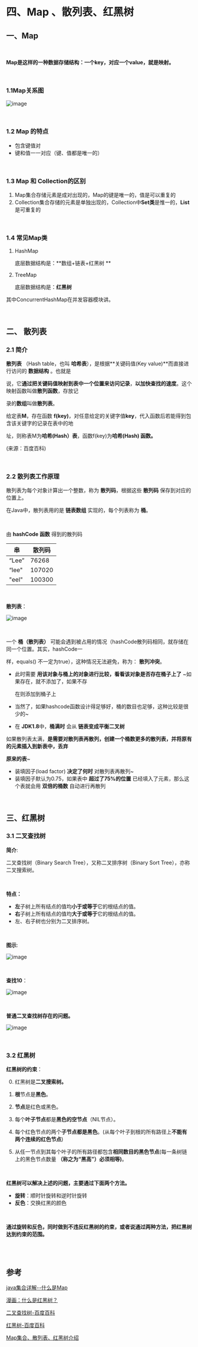 # 四、Map 、散列表、红黑树



## 一、Map

<br>

**Map是这样的一种数据存储结构：一个key，对应一个value，就是映射。**

<br>

### 1.1Map关系图

![image](images/map关系图.png)

<br>

### 1.2 Map 的特点

- 包含键值对
- 键和值一一对应（键、值都是唯一的）

<br>

### 1.3 Map 和 Collection的区别

1. Map集合存储元素是成对出现的，Map的键是唯一的，值是可以重复的
2. Collection集合存储的元素是单独出现的，Collection中**Set类**是惟一的，**List** 是可重复的

<br>

### 1.4 常见Map类

1. HashMap

   底层数据结构是：**数组+链表+红黑树 **

2. TreeMap

   底层数据结构是：**红黑树**

其中ConcurrentHashMap在并发容器模块讲。

<br>



## 二、 散列表

### 2.1 简介

**散列表** （Hash table，也叫 **哈希表**），是根据**关键码值(Key value)**而直接进行访问的 **数据结构** 。也就是

说，它**通过把关键码值映射到表中一个位置来访问记录**，**以加快查找的速度**。这个映射函数叫做**散列函数**，存放记

录的**数组**叫做**散列表**。

给定表**M**，存在函数 **f(key)**，对任意给定的关键字值**key**，代入函数后若能得到包含该关键字的记录在表中的地

址，则称表M为**哈希(Hash）表**，函数f(key)为**哈希(Hash) 函数。**

(来源：百度百科)



<br>

### 2.2 散列表工作原理

散列表为每个对象计算出一个整数，称为 **散列码**，根据这些 **散列码** 保存到对应的位置上。

在Java中，散列表用的是 **链表数组** 实现的，每个列表称为 **桶**。

<br>

由 **hashCode 函数** 得到的散列码

| 串    | 散列码 |
| ----- | ------ |
| “Lee” | 76268  |
| “lee" | 107020 |
| "eel" | 100300 |

<br>

**散列表**：

![image](images/散列表.png)

<br>



一个 **桶（散列表）** 可能会遇到被占用的情况（hashCode散列码相同，就存储在同一个位置。其实，hashCode一

样，equals() 不一定为true），这种情况无法避免，称为： **散列冲突**。

- 此时需要 **用该对象与桶上的对象进行比较，看看该对象是否存在桶子上了** ~如果存在，就不添加了，如果不存

  在则添加到桶子上

- 当然了，如果hashcode函数设计得足够好，桶的数目也足够，这种比较是很少的~

- 在 **JDK1.8**中，**桶满时** 会从 **链表变成平衡二叉树**

如果散列表太满，**是需要对散列表再散列，创建一个桶数更多的散列表，并将原有的元素插入到新表中，丢弃**

**原来的表**~

- 装填因子(load factor) **决定了何时** 对散列表再散列~
- 装填因子默认为0.75，如果表中 **超过了75%的位置** 已经填入了元素，那么这个表就会用 **双倍的桶数** 自动进行再散列

<br>



## 三、红黑树

### 3.1 二叉查找树

**简介**:

二叉查找树（Binary Search Tree），又称二叉排序树（Binary Sort Tree），亦称二叉搜索树。

<br>

**特点：**

- **左**子树上所有结点的值均**小于或等于**它的根结点的值。
- **右**子树上所有结点的值均**大于或等于**它的根结点的值。
- 左、右子树也分别为二叉排序树。

<br>

**图示**:

![image](images/二叉查找树.jpg)

<br>

**查找10**：

![image](images/二叉查找树-查找10.jpg)

<br>

**普通二叉查找树存在的问题。**

![image](images/二叉查找树存在的问题.png)



<br>

### 3.2 红黑树

**红黑树的约束**：

0. 红黑树是**二叉搜索树。**

1. **根**节点是**黑色**。

2. **节点**是红色或黑色。

3. 每个**叶子节点**都是**黑色的空节点**（NIL节点）。

4. 每个红色节点的两个**子节点都是黑色**。(从每个叶子到根的所有路径上**不能有两个连续的红色节点**)

5. 从任一节点到其每个叶子的所有路径都包含**相同数目的黑色节点**(每一条树链上的黑色节点数量 **（称之为“黑高”）必须相等)**。

<br>

**红黑树可以解决上述的问题，主要通过下面两个方法。**

- **旋转**：顺时针旋转和逆时针旋转
- **反色**：交换红黑的颜色

<br>

**通过旋转和反色，同时做到不违反红黑树的约束，或者说通过两种方法，把红黑树达到约束的范围。**

<br>

<br>



## 参考

[java集合详解--什么是Map](https://blog.csdn.net/wz249863091/article/details/77483948)

[漫画：什么是红黑树？](https://zhuanlan.zhihu.com/p/31805309)

[二叉查找树-百度百科](https://baike.baidu.com/item/%E4%BA%8C%E5%8F%89%E6%8E%92%E5%BA%8F%E6%A0%91?fromtitle=%E4%BA%8C%E5%8F%89%E6%9F%A5%E6%89%BE%E6%A0%91&fromid=7077965)

[红黑树-百度百科](https://baike.baidu.com/item/%E7%BA%A2%E9%BB%91%E6%A0%91/2413209?fr=aladdin)

[Map集合、散列表、红黑树介绍](<https://mp.weixin.qq.com/s?__biz=MzI4Njg5MDA5NA==&mid=2247484135&idx=1&sn=be2221572ffc82f5792dd4ef1ea8e309&chksm=ebd743e6dca0caf00f188cabafc73665b875bf1cbe92cf3626cedb4f80313bb20a7429b8ec3f#rd>)